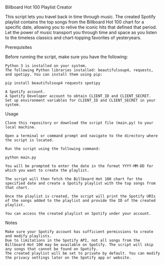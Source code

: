Billboard Hot 100 Playlist Creator

This script lets you travel back in time through music. The created Spotify playlist contains the top songs from the Billboard Hot 100 chart for a specific date, allowing you to relive the iconic hits that defined that period. Let the power of music transport you through time and space as you listen to the timeless classics and chart-topping favorites of yesteryears.

Prerequisites

Before running the script, make sure you have the following:

    Python 3 is installed on your system.
    The following Python libraries installed: beautifulsoup4, requests, and spotipy. You can install them using pip:

    pip install beautifulsoup4 requests spotipy

    A Spotify account.
    A Spotify Developer account to obtain CLIENT_ID and CLIENT_SECRET. 
    Set up environment variables for CLIENT_ID and CLIENT_SECRET in your system.

Usage

    Clone this repository or download the script file (main.py) to your local machine.

    Open a terminal or command prompt and navigate to the directory where the script is located.

    Run the script using the following command:

    python main.py

    You will be prompted to enter the date in the format YYYY-MM-DD for which you want to create the playlist.

    The script will then fetch the Billboard Hot 100 chart for the specified date and create a Spotify playlist with the top songs from that chart.

    Once the playlist is created, the script will print the Spotify URIs of the songs added to the playlist and provide the ID of the created playlist.

    You can access the created playlist on Spotify under your account.

Notes

    Make sure your Spotify account has sufficient permissions to create and modify playlists.
    Due to limitations in the Spotify API, not all songs from the Billboard Hot 100 may be available on Spotify. The script will skip any songs that cannot be found on Spotify.
    The created playlist will be set to private by default. You can modify the privacy settings later on the Spotify app or website.
